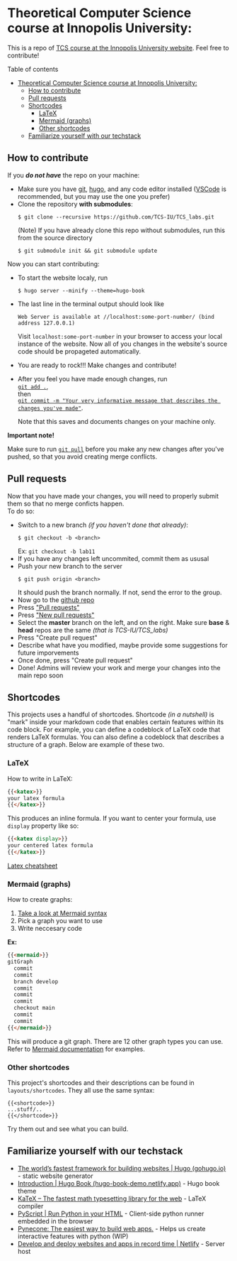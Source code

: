 # Theoretical Computer Science course at Innopolis University:
This is a repo of [TCS course at the Innopolis University website](https://tcs-labs.netlify.app/). Feel free to contribute!

Table of contents
- [Theoretical Computer Science course at Innopolis University:](#theoretical-computer-science-course-at-innopolis-university)
  - [How to contribute](#how-to-contribute)
  - [Pull requests](#pull-requests)
  - [Shortcodes](#shortcodes)
    - [LaTeX](#latex)
    - [Mermaid (graphs)](#mermaid-graphs)
    - [Other shortcodes](#other-shortcodes)
  - [Familiarize yourself with our techstack](#familiarize-yourself-with-our-techstack)


## How to contribute
If you ***do not have*** the repo on your machine:

- Make sure you have [git](https://git-scm.com/downloads), [hugo](https://gohugo.io/installation/), and any code editor installed ([VSCode](https://code.visualstudio.com/) is recommended, but you may use the one you prefer)
- Clone the repository **with submodules**: 
  ```
  $ git clone --recursive https://github.com/TCS-IU/TCS_labs.git
  ```
  (Note) If you have already clone this repo without submodules, run this from the source directory
  ```
  $ git submodule init && git submodule update
  ```
Now you can start contributing:
- To start the website localy, run
  ```
  $ hugo server --minify --theme=hugo-book
  ``` 
- The last line in the terminal output should look like
  ```
  Web Server is available at //localhost:some-port-number/ (bind address 127.0.0.1)
  ```
  Visit `localhost:some-port-number` in your browser to access your local instance of the website. Now all of you changes in the website's source code should be propageted automatically.
- You are ready to rock!!! Make changes and contribute!
- After you feel you have made enough changes, run <br> 
  [`git add .`](https://git-scm.com/docs/git-add),<br>
   then <br>
  [`git commit -m "Your very informative message that describes the changes you've made"`](https://git-scm.com/docs/git-commit). 

  Note that this saves and documents changes on your machine only.

**Important note!**

Make sure to run [`git pull`](https://git-scm.com/docs/git-pull) before you make any new changes after you've pushed, so that you avoid creating merge conflicts.

## Pull requests
Now that you have made your changes, you will need to properly submit them so that no merge conficts happen.<br>
 To do so:
- Switch to a new branch *(if you haven't done that already)*:
  ```
  $ git checkout -b <branch>
  ```
  Ex: `git checkout -b lab11`
- If you have any changes left uncommited, commit them as ususal
- Push your new branch to the server
  ```
  $ git push origin <branch>
  ```
  It should push the branch normally. If not, send the error to the group.
- Now go to the [github repo](https://github.com/TCS-IU/TCS_labs)
- Press ["Pull requests"](https://github.com/TCS-IU/TCS_labs/pulls)
- Press ["New pull requests"](https://github.com/TCS-IU/TCS_labs/compare)
- Select the **master** branch on the left, and **<branch>** on the right. Make sure **base** & **head** repos are the same *(that is TCS-IU/TCS_labs)*
- Press "Create pull request"
- Describe what have you modified, maybe provide some suggestions for future imporvements
- Once done, press "Create pull request"
- Done! Admins will review your work and merge your changes into the main repo soon  

  
## Shortcodes
This projects uses a handful of shortcodes. Shortcode *(in a nutshell)* is "mark" inside your markdown code that enables certain features within its code block. For example, you can define a codeblock of LaTeX code that renders LaTeX formulas. You can also define a codeblock that describes a structure of a graph. Below are example of these two.

### LaTeX
How to write in LaTeX:
```md
{{<katex>}}
your latex formula
{{</katex>}}
```
This produces an inline formula. If you want to center your formula, use `display` property like so:
```md
{{<katex display>}}
your centered latex formula
{{</katex>}}
```
[Latex cheatsheet](https://wch.github.io/latexsheet/latexsheet.pdf)

### Mermaid (graphs)
How to create graphs:
1. [Take a look at Mermaid syntax](https://mermaid.js.org/intro/)
2. Pick a graph you want to use
3. Write neccesary code
 
**Ex:**
```md
{{<mermaid>}}
gitGraph
  commit
  commit
  branch develop
  commit
  commit
  commit
  checkout main
  commit
  commit
{{</mermaid>}}
```
This will produce a git graph. There are 12 other graph types you can use. Refer to [Mermaid documentation](https://mermaid.js.org/intro/) for examples.

### Other shortcodes
This project's shortcodes and their descriptions can be found in `layouts/shortcodes`. They all use the same syntax: 
```
{{<shortcode>}}
...stuff/..
{{</shortcode>}}
```
Try them out and see what you can build.

## Familiarize yourself with our techstack
- [The world’s fastest framework for building websites | Hugo (gohugo.io)](https://gohugo.io/) - static website generator
- [Introduction | Hugo Book (hugo-book-demo.netlify.app)](https://hugo-book-demo.netlify.app/) - Hugo book theme
- [KaTeX – The fastest math typesetting library for the web](https://katex.org/) - LaTeX compiler
- [PyScript | Run Python in your HTML](https://pyscript.net/) - Client-side python runner embedded in the browser
- [Pynecone: The easiest way to build web apps.](https://pynecone.io/) - Helps us create interactive features with python (WIP)
- [Develop and deploy websites and apps in record time | Netlify](https://www.netlify.com/) - Server host
